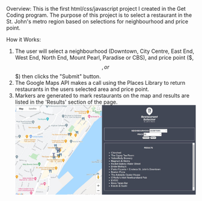 Overview:
This is the first html/css/javascript project I created in the Get Coding program. The purpose of this project is to select a restaurant in the St. John's metro region based on selections for neighbourhood and price point.

How it Works:

1. The user will select a neighbourhood (Downtown, City Centre, East End, West End, North End, Mount Pearl, Paradise or CBS), and price point ($, $$, or $$$) then clicks the "Submit" button.
2. The Google Maps API makes a call using the Places Library to return restaurants in the users selected area and price point.
3. Markers are generated to mark restaurants on the map and results are listed in the 'Results' section of the page.
   ![alt text](https://github.com/kbaillieul/RestaurantChooser/blob/master/Capture2.JPG?raw=true)
